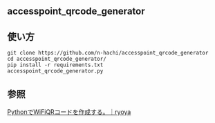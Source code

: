 accesspoint_qrcode_generator
---

## 使い方
```
git clone https://github.com/n-hachi/accesspoint_qrcode_generator
cd accesspoint_qrcode_generator/
pip install -r requirements.txt
accesspoint_qrcode_generator.py
```

## 参照
[PythonでWiFiQRコードを作成する。｜ryoya](https://note.com/ryoya_226/n/ne71bf7923a0c)
